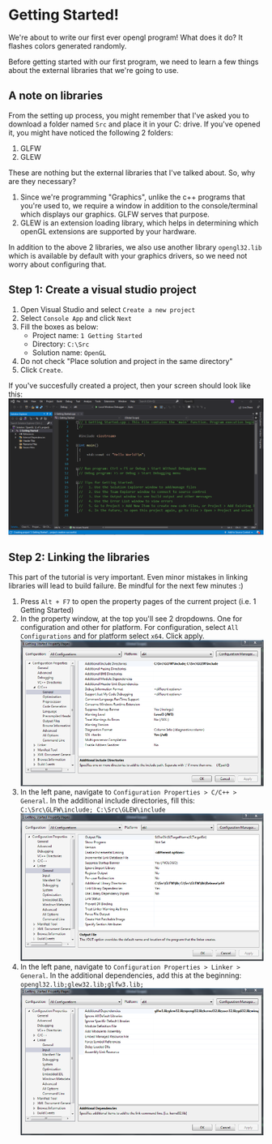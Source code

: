 # Getting Started!
We're about to write our first ever opengl program! What does it do? It flashes colors generated randomly.

Before getting started with our first program, we need to learn a few things about the external libraries that we're going to use.

## A note on libraries

From the setting up process, you might remember that I've asked you to download a folder named ```Src``` and place it in your C: drive. If you've opened it, you might have noticed the following 2 folders:
1. GLFW
2. GLEW

These are nothing but the external libraries that I've talked about. So, why are they necessary?

1. Since we're programming "Graphics", unlike the c++ programs that you're used to, we require a window in addition to the console/terminal which displays our graphics. GLFW serves that purpose.
2. GLEW is an extension loading library, which helps in determining which openGL extensions are supported by your hardware.

In addition to the above 2 libraries, we also use another library ```opengl32.lib``` which is available by default with your graphics drivers, so we need not worry about configuring that.

## Step 1: Create a visual studio project
1. Open Visual Studio and select ```Create a new project```
2. Select ```Console App``` and click ```Next```
3. Fill the boxes as below:
   - Project name: ```1 Getting Started```
   - Directory: ```C:\Src```
   - Solution name: ```OpenGL```
4. Do not check "Place solution and project in the same directory"
5. Click ```Create```.

If you've succesfully created a project, then your screen should look like this:
![Project Creation](https://raw.githubusercontent.com/sachingodishela/resources/main/1.PNG)

## Step 2: Linking the libraries
This part of the tutorial is very important. Even minor mistakes in linking libraries will lead to build failure. Be mindful for the next few minutes :)

1. Press ```Alt + F7``` to open the property pages of the current project (i.e. 1 Getting Started)
2. In the property window, at the top you'll see 2 dropdowns. One for configuration and other for platform. For configuration, select ```All Configurations``` and for platform select ```x64```. Click apply.
![c++ general](https://raw.githubusercontent.com/sachingodishela/resources/main/cpp%20general.PNG)
4. In the left pane, navigate to ```Configuration Properties > C/C++ > General```. In the additional include directories, fill this: ```C:\Src\GLFW\include; C:\Src\GLEW\include```
![linker general](https://raw.githubusercontent.com/sachingodishela/resources/main/linker%20general.PNG)
6. In the left pane, navigate to ```Configuration Properties > Linker > General```. In the additional dependencies, add this at the beginning: ```opengl32.lib;glew32.lib;glfw3.lib;``` 
![linker input](https://raw.githubusercontent.com/sachingodishela/resources/main/linker%20input.PNG)
